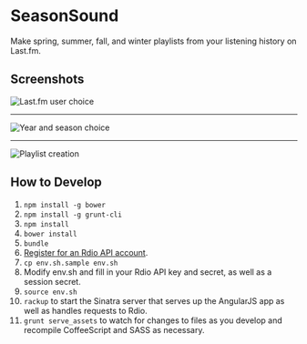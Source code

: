 # SeasonSound

Make spring, summer, fall, and winter playlists from your listening history on Last.fm.

## Screenshots

![Last.fm user choice](https://raw.githubusercontent.com/moneypenny/seasonal-playlister/master/screenshot1.png)

----

![Year and season choice](https://raw.githubusercontent.com/moneypenny/seasonal-playlister/master/screenshot2.png)

----

![Playlist creation](https://raw.githubusercontent.com/moneypenny/seasonal-playlister/master/screenshot3.png)

## How to Develop

1. `npm install -g bower`
1. `npm install -g grunt-cli`
1. `npm install`
1. `bower install`
1. `bundle`
1. [Register for an Rdio API account](https://secure.mashery.com/login/rdio.mashery.com/).
1. `cp env.sh.sample env.sh`
1. Modify env.sh and fill in your Rdio API key and secret, as well as a session secret.
1. `source env.sh`
1. `rackup` to start the Sinatra server that serves up the AngularJS app as well as handles requests to Rdio.
1. `grunt serve_assets` to watch for changes to files as you develop and recompile CoffeeScript and SASS as necessary.
